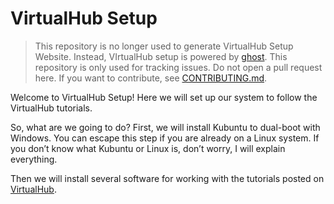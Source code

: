# VirtualHub Setup

> This repository is no longer used to generate VirtualHub Setup Website. Instead, VIrtualHub setup is powered by [ghost](https://ghost.org). This repository is only used for tracking issues. Do not open a pull request here. If you want to contribute, see [CONTRIBUTING.md](https://github.com/InstallerLegacy/setup.virtualhub.eu.org/blob/main/CONTRIBUTING.md).

Welcome to VirtualHub Setup! Here we will set up our system to follow the VirtualHub tutorials.

So, what are we going to do? First, we will install Kubuntu to dual-boot with Windows. You can escape this step if you are already on a Linux system. If you don’t know what Kubuntu or Linux is, don’t worry, I will explain everything.

Then we will install several software for working with the tutorials posted on [VirtualHub](https://virtualhub.eu.org).
